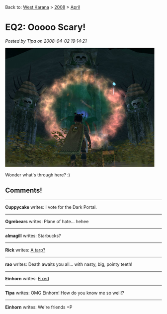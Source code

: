 Back to: [West Karana](/posts/westkarana.md) > [2008](/posts/2008/westkarana.md) > [April](./westkarana.md)
# EQ2: Ooooo Scary!

*Posted by Tipa on 2008-04-02 19:14:21*

![everquest2-2008-04-02-18-29-59-44.jpg](../../../uploads/2008/04/everquest2-2008-04-02-18-29-59-44.jpg)

Wonder what's through here? :)

## Comments!

---

**Cuppycake** writes: I vote for the Dark Portal.

---

**Ogrebears** writes: Plane of hate... hehee

---

**almagill** writes: Starbucks?

---

**Rick** writes: [A tarp?](http://elitemrp.net/iat/examples/tarp.jpg)

---

**rao** writes: Death awaits you all... with nasty, big, pointy teeth!

---

**Einhorn** writes: [Fixed](http://img169.imageshack.us/img169/4755/innypiemt5.jpg)

---

**Tipa** writes: OMG Einhorn! How do you know me so well!?

---

**Einhorn** writes: We're friends =P

